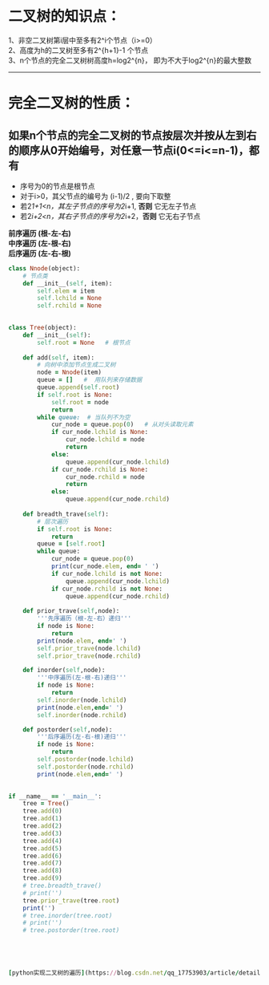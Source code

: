 二叉树的知识点：
=
  1、非空二叉树第i层中至多有2^i个节点（i>=0）<br>
  2、高度为h的二叉树至多有2^{h+1}-1 个节点 <br>
  3、n个节点的完全二叉树树高度h=log2^{n}， 即为不大于log2^{n}的最大整数 <br>

------

完全二叉树的性质：
= 
## 如果n个节点的完全二叉树的节点按层次并按从左到右的顺序从0开始编号，对任意一节点i(0<=i<=n-1)，都有
  * 序号为0的节点是根节点
  * 对于i>0，其父节点的编号为 (i-1)/2 , 要向下取整
  * 若2*1+1<n，其左子节点的序号为2*i+1, **否则** 它无左子节点
  * 若2*i+2<n，其右子节点的序号为2*i+2，**否则** 它无右子节点




**前序遍历 (根-左-右)** <br>
**中序遍历 (左-根-右)** <br>
**后序遍历 (左-右-根)** <br>

```ruby 
class Nnode(object):
    # 节点类
    def __init__(self, item):
        self.elem = item
        self.lchild = None
        self.rchild = None
        

class Tree(object):
    def __init__(self):
        self.root = None   # 根节点
    
    def add(self, item):
        # 向树中添加节点生成二叉树
        node = Nnode(item)
        queue = []   #  用队列来存储数据
        queue.append(self.root)
        if self.root is None:
            self.root = node
            return 
        while queue:  # 当队列不为空
            cur_node = queue.pop(0)   # 从对头读取元素
            if cur_node.lchild is None:
                cur_node.lchild = node
                return 
            else:
                queue.append(cur_node.lchild)
            if cur_node.rchild is None:
                cur_node.rchild = node
                return 
            else:
                queue.append(cur_node.rchild)
    
    def breadth_trave(self):
        # 层次遍历
        if self.root is None:
            return 
        queue = [self.root]
        while queue:
            cur_node = queue.pop(0)
            print(cur_node.elem, end= ' ')
            if cur_node.lchild is not None:
                queue.append(cur_node.lchild)
            if cur_node.rchild is not None:
                queue.append(cur_node.rchild)
    
    def prior_trave(self,node):
        '''先序遍历（根-左-右）递归'''
        if node is None:
            return
        print(node.elem, end=' ')
        self.prior_trave(node.lchild)
        self.prior_trave(node.rchild)

    def inorder(self,node):
        '''中序遍历(左-根-右)递归'''
        if node is None:
            return
        self.inorder(node.lchild)
        print(node.elem,end=' ')
        self.inorder(node.rchild)

    def postorder(self,node):
        '''后序遍历(左-右-根)递归'''
        if node is None:
            return
        self.postorder(node.lchild)
        self.postorder(node.rchild)
        print(node.elem,end=' ')
        

if __name__ == '__main__':
    tree = Tree()
    tree.add(0)
    tree.add(1)
    tree.add(2)
    tree.add(3)
    tree.add(4)
    tree.add(5)
    tree.add(6)
    tree.add(7)
    tree.add(8)
    tree.add(9)
    # tree.breadth_trave()
    # print('')
    tree.prior_trave(tree.root)
    print('')
    # tree.inorder(tree.root)
    # print('')
    # tree.postorder(tree.root)





[python实现二叉树的遍历](https://blog.csdn.net/qq_17753903/article/details/82628228)


